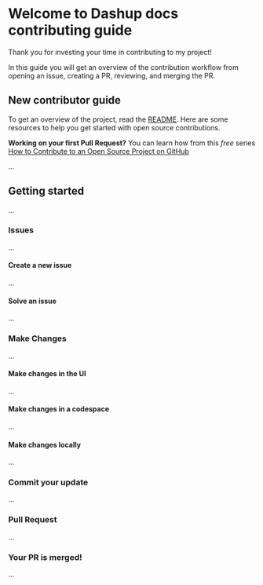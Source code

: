 # Welcome to Dashup docs contributing guide <!-- omit in toc -->

Thank you for investing your time in contributing to my project!

In this guide you will get an overview of the contribution workflow from opening an issue, creating a PR, reviewing, and merging the PR.

## New contributor guide

To get an overview of the project, read the [README](README.md). Here are some resources to help you get started with open source contributions.

**Working on your first Pull Request?** You can learn how from this *free* series [How to Contribute to an Open Source Project on GitHub](https://kcd.im/pull-request)

...

## Getting started

...

### Issues

...

#### Create a new issue

...

#### Solve an issue

...

### Make Changes

...

#### Make changes in the UI

...

#### Make changes in a codespace

...

#### Make changes locally

...

### Commit your update

...

### Pull Request

...

### Your PR is merged!

...
